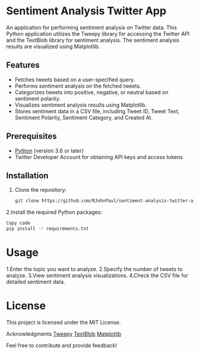 # Sentiment Analysis Twitter App

An application for performing sentiment analysis on Twitter data. This Python application utilizes the Tweepy library for accessing the Twitter API and the TextBlob library for sentiment analysis. The sentiment analysis results are visualized using Matplotlib.

## Features

- Fetches tweets based on a user-specified query.
- Performs sentiment analysis on the fetched tweets.
- Categorizes tweets into positive, negative, or neutral based on sentiment polarity.
- Visualizes sentiment analysis results using Matplotlib.
- Stores sentiment data in a CSV file, including Tweet ID, Tweet Text, Sentiment Polarity, Sentiment Category, and Created At.

## Prerequisites

- [Python](https://www.python.org/downloads/) (version 3.6 or later)
- Twitter Developer Account for obtaining API keys and access tokens

## Installation

1. Clone the repository:

   ```bash
   git clone https://github.com/RJohnPaul/sentiment-analysis-twitter-app.git
   
2.Install the required Python packages:

```bash
Copy code
pip install -r requirements.txt
```

# Usage
1.Enter the topic you want to analyze.
2.Specify the number of tweets to analyze.
3.View sentiment analysis visualizations.
4.Check the CSV file for detailed sentiment data.

# License
This project is licensed under the MIT License.

Acknowledgments
[Tweepy](https://www.tweepy.org/)
[TextBlob](https://textblob.readthedocs.io/en/dev/)
[Matplotlib](https://matplotlib.org/)

Feel free to contribute and provide feedback!
